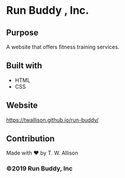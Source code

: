 # Run Buddy , Inc.

## Purpose
A website that offers fitness training services.

## Built with 
* HTML
* CSS

## Website
https://twallison.github.io/run-buddy/

## Contribution
Made with ❤️ by T. W. Allison

### ©️2019 Run Buddy, Inc


